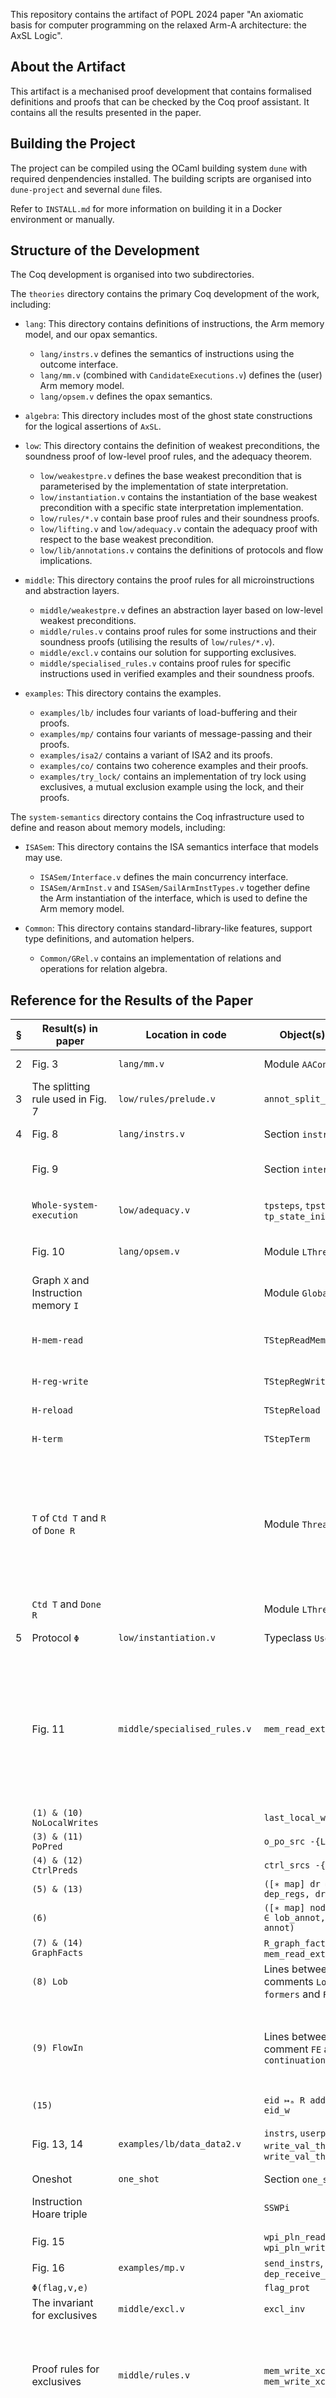 This repository contains the artifact of POPL 2024 paper 
"An axiomatic basis for computer programming on the relaxed Arm-A architecture: the AxSL Logic".

## About the Artifact

This artifact is a mechanised proof development that contains formalised definitions and proofs that 
can be checked by the Coq proof assistant. It contains all the results presented in the paper.

## Building the Project

The project can be compiled using the OCaml building system `dune` with required denpendencies installed.
The building scripts are organised into `dune-project` and severnal `dune` files.

Refer to `INSTALL.md` for more information on building it in a Docker environment or
manually.

## Structure of the Development

The Coq development is organised into two subdirectories.

The `theories` directory contains the primary Coq development of the work, including:

- `lang`: This directory contains definitions of instructions, the Arm memory model, and our opax 
semantics.
  - `lang/instrs.v` defines the semantics of instructions using the outcome interface.
  - `lang/mm.v` (combined with `CandidateExecutions.v`) defines the (user) Arm memory model.
  - `lang/opsem.v` defines the opax semantics.

- `algebra`: This directory includes most of the ghost state constructions for the logical assertions 
of `AxSL`.

- `low`: This directory contains the definition of weakest preconditions, the soundness proof of 
low-level proof rules, and the adequacy theorem.
  - `low/weakestpre.v` defines the base weakest precondition that is parameterised by the implementation 
  of state interpretation.
  - `low/instantiation.v` contains the instantiation of the base weakest precondition with a specific 
  state interpretation implementation.
  - `low/rules/*.v` contain base proof rules and their soundness proofs.
  - `low/lifting.v` and `low/adequacy.v` contain the adequacy proof with respect to the base weakest 
  precondition.
  - `low/lib/annotations.v` contains the definitions of protocols and flow implications.

- `middle`: This directory contains the proof rules for all microinstructions and abstraction layers.
  - `middle/weakestpre.v` defines an abstraction layer based on low-level weakest preconditions.
  - `middle/rules.v` contains proof rules for some instructions and their soundness proofs (utilising 
  the results of `low/rules/*.v`).
  - `middle/excl.v` contains our solution for supporting exclusives.
  - `middle/specialised_rules.v` contains proof rules for specific instructions used in verified examples
  and their soundness proofs.

- `examples`: This directory contains the examples.
  - `examples/lb/` includes four variants of load-buffering and their proofs.
  - `examples/mp/` contains four variants of message-passing and their proofs.
  - `examples/isa2/` contains a variant of ISA2 and its proofs.
  - `examples/co/` contains two coherence examples and their proofs.
  - `examples/try_lock/` contains an implementation of try lock using exclusives, a mutual exclusion example using the lock, and their proofs.

The `system-semantics` directory contains the Coq infrastructure used to define and reason about 
memory models, including:

- `ISASem`: This directory contains the ISA semantics interface that models may use.
  - `ISASem/Interface.v` defines the main concurrency interface.
  - `ISASem/ArmInst.v` and `ISASem/SailArmInstTypes.v` together define the Arm instantiation of the 
  interface, which is used to define the Arm memory model.

- `Common`: This directory contains standard-library-like features, support type definitions, and 
automation helpers.
  - `Common/GRel.v` contains an implementation of relations and operations for relation algebra.
  

## Reference for the Results of the Paper

| § | Result(s) in paper        | Location in code           | Object(s) in code                                          | Remarks/Diffs                                                                                                                                                                                                                                                                                                |
|---|--------------------------|----------------------------|------------------------------------------------------------|--------------------------------------------------------------------------------------------------------------------------------------------------------------------------------------------------------------------------------------------------------------------------------------------------------------|
| 2 | Fig. 3                   | `lang/mm.v`                | Module `AAConsistent`                                      | Consistency axioms are in the record `t`.                                                                                                                                                                                                                                                                         |
| 3 | The splitting rule used in Fig. 7  | `low/rules/prelude.v`   | `annot_split_iupd`                                         | `↦ₐ` is the notation for tied assertions.                                                                                                                                                                                                                                                                         |
| 4 | Fig. 8                   | `lang/instrs.v`            | Section `instructions`                                     | `os` and `vr` are defined in `system-semantics-coq`.                                                                                                                                                                                                                                                                         |
|   | Fig. 9                   |                            | Section `interpretation`                                   | The outcome interface is from `system-semantics-coq`. `;;` corresponds to `>>=`.                                                                                                                                                                                                                                             |
|   | `Whole-system-execution` | `low/adequacy.v`           | `tpsteps`, `tpstate_done`, `tp_state_init`                 | There is no formal definition of the rule; we instead only defined the premises.                                                                                                                                                                                                                           |
|   | Fig. 10                  | `lang/opsem.v`             | Module `LThreadStep`                                       | `t` of the module defines the reduction relation; see below for more.                                                                                                                                                                                                                                         |
|   | Graph `X` and Instruction memory `I` |                    | Module `GlobalState`                                       |                                                                                                                                                                                                                                                                                                              |
|   | `H-mem-read`             |                            | `TStepReadMem`                                             | We use `⊆` instead of `=` for `addr` and `ctrl`; `po1` is handled differently in our formalisation.                                                                                                                                                                                               |
|   | `H-reg-write`            |                            | `TStepRegWrite`                                            | `po1` is handled differently in our formalisation.                                                                                                                                                                                                                                                            |
|   | `H-reload`               |                            | `TStepReload`                                              | `ts_is_done_instr` is omitted in the rule.                                                                                                                                                                                                                                                                    |
|   | `H-term`                 |                            | `TStepTerm`                                                | `ts_is_done_thd` implements the last premise.                                                                                                                                                                                                                                                                 |
|   | `T` of `Ctd T` and `R` of `Done R`  |                 | Module `ThreadState`                                       | Field `ts.reqs` of record `t` corresponds to program `T.p`; `R` is the rest of the fields, except for that we have an extra `ts_rmw_pred` to handle exclusive; `iis_iid` and `iis_cntr` together correspond to `e`; `next-e` is inline; `e_{po}` is defined separately as `lls_pop` of `LogicalLocalState`. |
|   | `Ctd T` and `Done R`    |                            | Module `LThreadState`                                      | Both take `ThreadState.t` in the code.                                                                                                                                                                                               |
| 5 | Protocol `Φ`             | `low/instantiation.v`      | Typeclass `UserProt`                                       | The type `prot_t` is defined in `low/lib/annotations.v`.                                                                                                                                                                                                                                                      |
|   | Fig. 11                  | `middle/specialised_rules.v` | `mem_read_external`                                    | Hoare triples are implemented in a continuation-passing style using `WP`: the preconditions are premises; the post conditions are in the continuation. The Coq definition is slightly more general: it does not have constraint `(2)`. Detailed correspondence can be found below.                                                     |
|   | `(1) & (10) NoLocalWrites` |                           | `last_local_write`                                         |                                                                                                                                                                                                                                                                                                              |
|   | `(3) & (11) PoPred`      |                            | `o_po_src -{LPo}>`                                         |                                                                                                                                                                                                                                                                                                              |
|   | `(4) & (12) CtrlPreds`   |                            | `ctrl_srcs -{Ctrl}>`                                       |                                                                                                                                                                                                                                                                                                              |
|   | `(5) & (13)`             |                            | `([∗ map] dr ↦ dv ∈ dep_regs, dr ↦ᵣ dv)`                   | `dep_regs` is `regs`.                                                                                                                                                                                                                                                                                         |
|   | `(6)`                    |                            | `([∗ map] node ↦ annot ∈ lob_annot, node ↦ₐ annot)`        | `lob_annot` is `m`.                                                                                                                                                                                                                                                                                           |
|   | `(7) & (14) GraphFacts`  |                            | `R_graph_facts` of `mem_read_external`                     |                                                                                                                                                                                                                                                                                                              |
|   | `(8) Lob`                |                            | Lines between comments `Lob edge formers` and `FE`         |                                                                                                                                                                                                                                                                                                              |
|   | `(9) FlowIn`             |                            | Lines between comment `FE` and `continuation`              | `={⊤}[∅]▷=∗` is the view shift that also supports invariants; `prot` (field of `UserProt`) is the protocol `Φ`. The persistent `R_graph_facts` are assumed again.                                                                                                                                      |
|   | `(15)`                   |                            | `eid ↦ₐ R addr val eid_w`                                  |                                                                                                                                                                                                                                                                                                              |
|   | Fig. 13, 14              | `examples/lb/data_data2.v` | `instrs`, `userprot_val`, `write_val_thread_1`, `write_val_thread_2`   | `instrs` is the LB program, `userprot_val` is `Φ`, and the remaining two are the specs and their proofs.                                                                                                                                                                                                                                                |
|   | Oneshot                  | `one_shot`                | Section `one_shot`                                         |                                                                                                                                                                                                                                                                                                              |
|   | Instruction Hoare triple |                            | `SSWPi`                                                    | Defined using single-step instruction weakest precondition `SSWPi`.                                                                                                                                                                                                                                                                                   |
|   | Fig. 15                  |                            | `wpi_pln_read`, `wpi_pln_write_data`                       |                                                                                                                                                                                                                                                                                                              |
|   | Fig. 16                  | `examples/mp.v`            | `send_instrs`, `dep_receive_instrs`                        |                                                                                                                                                                                                                                                                                                              |
|   | `Φ(flag,v,e)`            |                            | `flag_prot`                                                |                                                                                                                                                                                                                                                                                                              |
|   | The invariant for exclusives | `middle/excl.v`          | `excl_inv`                                                 |                                                                                                                                                                                                                                                                                                              |
|   | Proof rules for exclusives | `middle/rules.v`           | `mem_write_xcl_Some_inv`, `mem_write_xcl_None`             | Again in the continuation-passing style. For successful and unsuccessful exclusive stores; Exclusive loads are handled in `mem_read_external` with extra machinery.                                                                                                                                                                                   |
| 6 | The microinstruction Hoare triple | `middle/weakestpre.v`  | `wpi_def`                                                  | Defined using weakest preconditions, so `P` is not mentioned. The Coq definition (`WPi`) is actually a weakest precondition for instructions, not microinstructions, but the definition follows the same spirit as the presented microinstruction one.                                                                                                                                                                                                    |
|   | `SI-reg-agree` and `SI-reg-update` |                       | `reg_interp_agree`, `reg_interp_update`                    |                                                                                                                                                                                                                                                                                                              |
|   | Definition of weakest precondition | `low/weakestpre.v`       | `wp_pre`                                                   | The formalisation in Coq is quite different -- the paper only demonstrates the key ideas. Most importantly: `annot_interp` is `SI_{T}`; `gconst_interp` is `SI_{G}`; `flow_eq` is `FlowImp`; `post_lifting` is `PullOutTied`.                                                                                                                                                                                                      |
|   | `FlowImp`                | `low/lib/annotations.v`     | `flow_eq_ea`, `na_splitting_wf`                            | `flow_eq_ea` is the view shift; `na_splitting_wf` is `Detach`; the map extension is inlined in `wp_pre`.                                                                                                                                                                                                      |
|   | Supporting framing       | `low/instantiation.v`       | `annot_split`                                              |                                                                                                                                                                                                                                                                                                              |
|   | Supporting invariants    | `low/lib/annotations.v`     | `={⊤,∅}=∗ ▷ \|={∅,⊤}=>` of `flow_eq_ea`                    | Same as `={⊤}[∅]▷=∗`.                                                                                                                                                                                                                                                                                         |
|   | Theorem 6.1              | `middle/rules.v`, `middle/specialised_rules.v`, `low/rules/*.v` |                                                            | `middle/rules.v` and `middle/specialised_rules.v` contain the soundness proof of all microinstruction proof rules (in continuation style, proved using results in `low/rules/*.v`).                                                                                                                                                                                    |
|   | Theorem 6.2              | `low/adequacy.v`           | `adequacy_pure`                                            | With insignificant details omitted.                                                                                                                                                                                                                                                                                                        |
